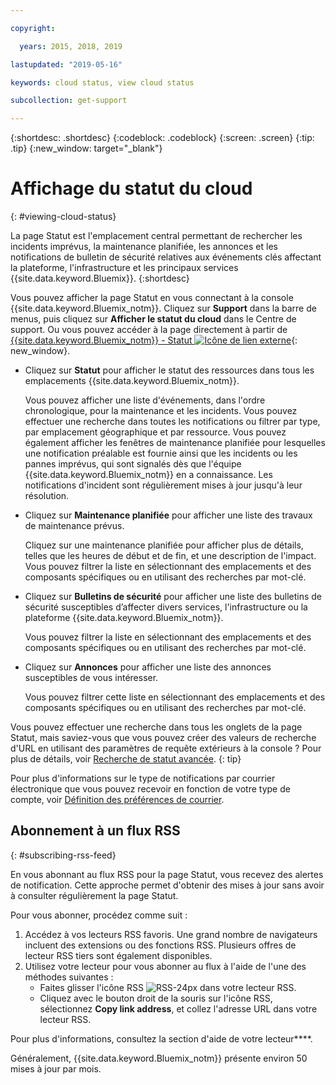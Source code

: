 ```yaml
---

copyright:

  years: 2015, 2018, 2019 

lastupdated: "2019-05-16"

keywords: cloud status, view cloud status

subcollection: get-support

---
```


{:shortdesc: .shortdesc}
{:codeblock: .codeblock}
{:screen: .screen}
{:tip: .tip}
{:new_window: target="_blank"}

# Affichage du statut du cloud
{: #viewing-cloud-status}

La page Statut est l'emplacement central permettant de rechercher les incidents imprévus, la maintenance planifiée, les annonces et les notifications de bulletin de sécurité relatives aux événements clés affectant la plateforme, l'infrastructure et les principaux services {{site.data.keyword.Bluemix}}.
{:shortdesc}

Vous pouvez afficher la page Statut en vous connectant à la console {{site.data.keyword.Bluemix_notm}}. Cliquez sur **Support** dans la barre de menus, puis cliquez sur **Afficher le statut du cloud** dans le Centre de support. Ou vous pouvez accéder à la page directement à partir de [{{site.data.keyword.Bluemix_notm}} - Statut ![Icône de lien externe](../icons/launch-glyph.svg "Icône de lien externe")](https://cloud.ibm.com/status){: new_window}.

* Cliquez sur **Statut** pour afficher le statut des ressources dans tous les emplacements {{site.data.keyword.Bluemix_notm}}. 

  Vous pouvez afficher une liste d'événements, dans l'ordre chronologique, pour la maintenance et les incidents. Vous pouvez effectuer une recherche dans toutes les notifications ou filtrer par type, par emplacement géographique et par ressource. Vous pouvez également afficher les fenêtres de maintenance planifiée pour lesquelles une notification préalable est fournie ainsi que les incidents ou les pannes imprévus, qui sont signalés dès que l'équipe {{site.data.keyword.Bluemix_notm}} en a connaissance. Les notifications d'incident sont régulièrement mises à jour jusqu'à leur résolution.

* Cliquez sur **Maintenance planifiée** pour afficher une liste des travaux de maintenance prévus. 

  Cliquez sur une maintenance planifiée pour afficher plus de détails, telles que les heures de début et de fin, et une description de l'impact. Vous pouvez filtrer la liste en sélectionnant des emplacements et des composants spécifiques ou en utilisant des recherches par mot-clé.

* Cliquez sur **Bulletins de sécurité** pour afficher une liste des bulletins de sécurité susceptibles d’affecter divers services, l'infrastructure ou la plateforme {{site.data.keyword.Bluemix_notm}}.

  Vous pouvez filtrer la liste en sélectionnant des emplacements et des composants spécifiques ou en utilisant des recherches par mot-clé.

* Cliquez sur **Annonces** pour afficher une liste des annonces susceptibles de vous intéresser.

  Vous pouvez filtrer cette liste en sélectionnant des emplacements et des composants spécifiques ou en utilisant des recherches par mot-clé.

Vous pouvez effectuer une recherche dans tous les onglets de la page Statut, mais saviez-vous que vous pouvez créer des valeurs de recherche d'URL en utilisant des paramètres de requête extérieurs à la console ? Pour plus de détails, voir [Recherche de statut avancée](/docs/get-support/status_search.html).
{: tip}

Pour plus d'informations sur le type de notifications par courrier électronique que vous pouvez recevoir en fonction de votre type de compte, voir [Définition des préférences de courrier](/docs/account/email.html). 

## Abonnement à un flux RSS
{: #subscribing-rss-feed}

En vous abonnant au flux RSS pour la page Statut, vous recevez des alertes de notification. Cette approche permet d'obtenir des mises à jour sans avoir à consulter régulièrement la page Statut.

Pour vous abonner, procédez comme suit :

1. Accédez à vos lecteurs RSS favoris. Une grand nombre de navigateurs incluent des extensions ou des fonctions RSS. Plusieurs offres de lecteur RSS tiers sont également disponibles. 
2. Utilisez votre lecteur pour vous abonner au flux à l'aide de l'une des méthodes suivantes :
    * Faites glisser l'icône RSS ![RSS-24px](../icons/RSS-24px.svg) dans votre lecteur RSS.
    * Cliquez avec le bouton droit de la souris sur l'icône RSS, sélectionnez **Copy link address**, et collez l'adresse URL dans votre lecteur RSS.

Pour plus d'informations, consultez la section d'aide de votre lecteur****.

Généralement, {{site.data.keyword.Bluemix_notm}} présente environ 50 mises à jour par mois.








